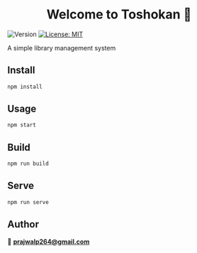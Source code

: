 <h1 align="center">Welcome to Toshokan 👋</h1>
<p>
  <img alt="Version" src="https://img.shields.io/badge/version-1.0.0-blue.svg?cacheSeconds=2592000" />
  <a href="#" target="_blank">
    <img alt="License: MIT" src="https://img.shields.io/badge/License-MIT-yellow.svg" />
  </a>
</p>


>
A simple library management system


## Install

```sh
npm install
```

## Usage

```sh
npm start
```

## Build

```sh
npm run build
```

## Serve

```sh
npm run serve
```

## Author

👤 **prajwalp264@gmail.com**
